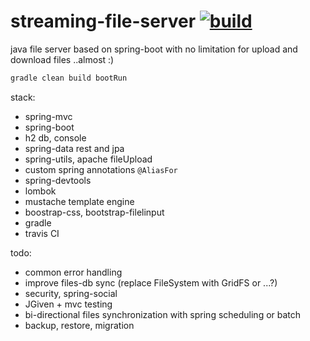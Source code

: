 streaming-file-server [![build](https://travis-ci.org/daggerok/streaming-file-server.svg?branch=master)](https://travis-ci.org/daggerok/streaming-file-server)
==============================================================================================================================================================

java file server based on spring-boot with no limitation for upload and download files ..almost :)


```sh
gradle clean build bootRun
```

stack:

- spring-mvc
- spring-boot
- h2 db, console
- spring-data rest and jpa
- spring-utils, apache fileUpload
- custom spring annotations ```@AliasFor```
- spring-devtools
- lombok
- mustache template engine
- boostrap-css, bootstrap-filelinput
- gradle
- travis CI

todo:

- common error handling
- improve files-db sync (replace FileSystem with GridFS or ...?)
- security, spring-social
- JGiven + mvc testing
- bi-directional files synchronization with spring scheduling or batch
- backup, restore, migration
